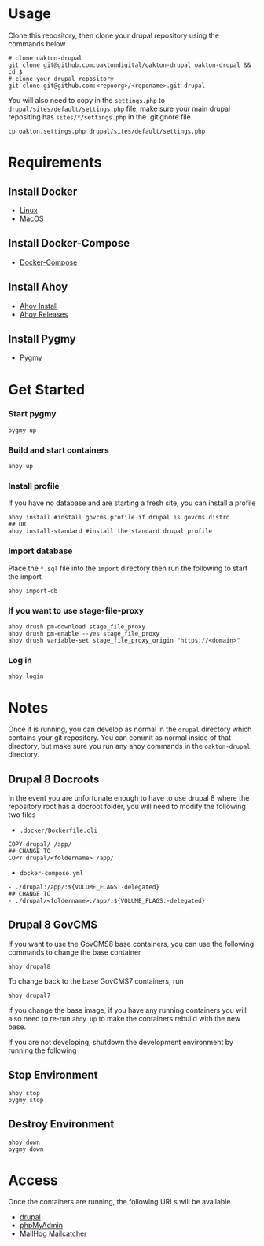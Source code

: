 # Usage

Clone this repository, then clone your drupal repository using the commands below

```
# clone oakton-drupal
git clone git@github.com:oaktondigital/oakton-drupal oakton-drupal && cd $_
# clone your drupal repository
git clone git@github.com:<repoorg>/<reponame>.git drupal
```
You will also need to copy in the `settings.php` to `drupal/sites/default/settings.php` file, make sure your main drupal repositing has `sites/*/settings.php` in the .gitignore file
```
cp oakton.settings.php drupal/sites/default/settings.php
```

# Requirements
## Install Docker
  * [Linux](https://docs.docker.com/install/linux/docker-ce/ubuntu/)
  * [MacOS](https://docs.docker.com/docker-for-mac/install/)

## Install Docker-Compose
  * [Docker-Compose](https://docs.docker.com/compose/install/)

## Install Ahoy
  * [Ahoy Install](https://github.com/ahoy-cli/ahoy)
  * [Ahoy Releases](https://github.com/ahoy-cli/ahoy/releases)

## Install Pygmy
  * [Pygmy](https://docs.amazee.io/local_docker_development/pygmy.html#prerequisites)

# Get Started
### Start pygmy
```
pygmy up
```
### Build and start containers
```
ahoy up
```
### Install profile
If you have no database and are starting a fresh site, you can install a profile
```
ahoy install #install govcms profile if drupal is govcms distro
## OR
ahoy install-standard #install the standard drupal profile
```
### Import database
Place the `*.sql` file into the `import` directory then run the following to start the import
```
ahoy import-db
```
### If you want to use stage-file-proxy
```
ahoy drush pm-download stage_file_proxy
ahoy drush pm-enable --yes stage_file_proxy
ahoy drush variable-set stage_file_proxy_origin "https://<domain>"
```
### Log in
```
ahoy login
```

# Notes
Once it is running, you can develop as normal in the `drupal` directory which contains your git repository.
You can commit as normal inside of that directory, but make sure you run any ahoy commands in the `oakton-drupal` directory.

## Drupal 8 Docroots
In the event you are unfortunate enough to have to use drupal 8 where the repository root has a docroot folder, you will need to modify the following two files
* `.docker/Dockerfile.cli`
```
COPY drupal/ /app/
## CHANGE TO
COPY drupal/<foldername> /app/
```
* `docker-compose.yml`
```
- ./drupal:/app/:${VOLUME_FLAGS:-delegated}
## CHANGE TO
- ./drupal/<foldername>:/app/:${VOLUME_FLAGS:-delegated}
```

## Drupal 8 GovCMS
If you want to use the GovCMS8 base containers, you can use the following commands to change the base container
```
ahoy drupal8
```
To change back to the base GovCMS7 containers, run
```
ahoy drupal7
```
If you change the base image, if you have any running containers you will also need to re-run `ahoy up` to make the containers rebuild with the new base.

If you are not developing, shutdown the development environment by running the following
## Stop Environment
```
ahoy stop
pygmy stop
```

## Destroy Environment
```
ahoy down
pygmy down
```

# Access
Once the containers are running, the following URLs will be available

* [drupal](http://drupal.local.oakton.digital)
* [phpMyAdmin](http://myadmin.local.oakton.digital:8089)
* [MailHog Mailcatcher](http://mailhog.docker.amazee.io/)
